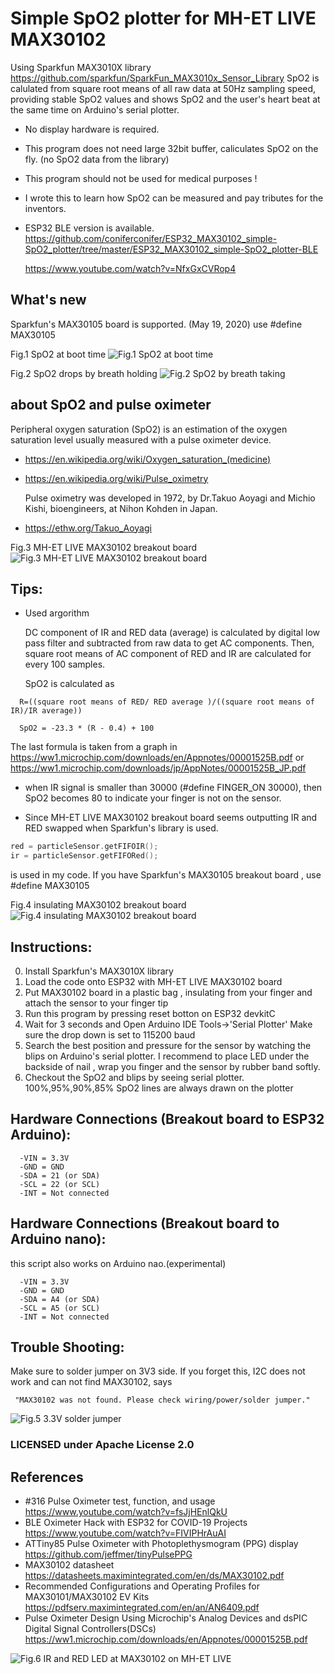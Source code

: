 
# Simple SpO2 plotter for MH-ET LIVE MAX30102
Using Sparkfun MAX3010X library
  https://github.com/sparkfun/SparkFun_MAX3010x_Sensor_Library
SpO2 is calulated from square root means of all raw data at 50Hz sampling speed, providing stable SpO2 values and
shows SpO2 and the user's heart beat at the same time on Arduino's serial plotter.
- No display hardware is required.
- This program does not need large 32bit buffer, caliculates SpO2 on the fly. (no SpO2 data from the library)
- This program should not be used for medical purposes !
- I wrote this to learn how SpO2 can be measured and pay tributes for the inventors.
- ESP32 BLE version is available. 
  https://github.com/coniferconifer/ESP32_MAX30102_simple-SpO2_plotter/tree/master/ESP32_MAX30102_simple-SpO2_plotter-BLE

  https://www.youtube.com/watch?v=NfxGxCVRop4

## What's new
 Sparkfun's MAX30105 board is supported. (May 19, 2020)
 use #define MAX30105
   
Fig.1 SpO2 at boot time
![Fig.1 SpO2 at boot time](fingerOffOn.png)

Fig.2 SpO2 drops by breath holding
![Fig.2 SpO2 by breath taking](stopBreath.png)

## about SpO2 and pulse oximeter
  Peripheral oxygen saturation (SpO2) is an estimation of the oxygen saturation level usually measured with a pulse oximeter device.
- https://en.wikipedia.org/wiki/Oxygen_saturation_(medicine)
- https://en.wikipedia.org/wiki/Pulse_oximetry

  Pulse oximetry was developed in 1972, by Dr.Takuo Aoyagi and Michio Kishi, bioengineers, at Nihon Kohden in Japan.

- https://ethw.org/Takuo_Aoyagi

Fig.3 MH-ET LIVE MAX30102 breakout board
![Fig.3 MH-ET LIVE MAX30102 breakout board](MH-ET_LIVE_MAX30102.jpg)

## Tips:
- Used argorithm

  DC component of IR and RED data (average) is calculated by digital low pass filter and subtracted from raw data to get AC components.
  Then, square root means of AC component of RED and IR are calculated for every 100 samples.

  SpO2 is calculated as 
```  
  R=((square root means of RED/ RED average )/((square root means of IR)/IR average)) 
  
  SpO2 = -23.3 * (R - 0.4) + 100
```  
  The last formula is taken from a graph in https://ww1.microchip.com/downloads/en/Appnotes/00001525B.pdf
  or https://ww1.microchip.com/downloads/jp/AppNotes/00001525B_JP.pdf
  
  
  

- when IR signal is smaller than 30000 (#define FINGER_ON 30000), then SpO2 becomes 80 to indicate your finger is not on the sensor.

- Since MH-ET LIVE MAX30102 breakout board seems outputting IR and RED swapped when Sparkfun's library is used.
```C
red = particleSensor.getFIFOIR();
ir = particleSensor.getFIFORed();
```
  is used in my code. If you have Sparkfun's MAX30105 breakout board , use #define MAX30105
  
Fig.4 insulating MAX30102 breakout board  
![Fig.4 insulating MAX30102 breakout board](insulation.jpg)


## Instructions:

  0) Install Sparkfun's MAX3010X library
  1) Load the code onto ESP32 with MH-ET LIVE MAX30102 board
  2) Put MAX30102 board in a plastic bag , insulating from your finger
     and attach the sensor to your finger tip
  3) Run this program by pressing reset botton on ESP32 devkitC
  4) Wait for 3 seconds and Open Arduino IDE Tools->'Serial Plotter'
     Make sure the drop down is set to 115200 baud
  5) Search the best position and pressure for the sensor by watching
     the blips on Arduino's serial plotter.
     I recommend to place LED under the backside of nail , wrap you
     finger and the sensor by rubber band softly.
  6) Checkout the SpO2 and blips by seeing serial plotter.
     100%,95%,90%,85% SpO2 lines are always drawn on the plotter

## Hardware Connections (Breakout board to ESP32 Arduino):
```
  -VIN = 3.3V
  -GND = GND
  -SDA = 21 (or SDA)
  -SCL = 22 (or SCL)
  -INT = Not connected
```  

## Hardware Connections (Breakout board to Arduino nano): 
  this script also works on Arduino nao.(experimental)
```
  -VIN = 3.3V 
  -GND = GND
  -SDA = A4 (or SDA)
  -SCL = A5 (or SCL)
  -INT = Not connected
```
## Trouble Shooting:
  Make sure to solder jumper on 3V3 side. 
  If you forget this, I2C does not work and can not find MAX30102, 
  says
```
 "MAX30102 was not found. Please check wiring/power/solder jumper."
```
  
![Fig.5 3.3V solder jumper](SolderJumper.jpg)

### LICENSED under Apache License 2.0

## References
- #316 Pulse Oximeter test, function, and usage
  https://www.youtube.com/watch?v=fsJjHEnlQkU
- BLE Oximeter Hack with ESP32 for COVID-19 Projects
  https://www.youtube.com/watch?v=FIVIPHrAuAI
- ATTiny85 Pulse Oximeter with Photoplethysmogram (PPG) display
  https://github.com/jeffmer/tinyPulsePPG
- MAX30102 datasheet
  https://datasheets.maximintegrated.com/en/ds/MAX30102.pdf
- Recommended Configurations and Operating Profiles
  for MAX30101/MAX30102 EV Kits
  https://pdfserv.maximintegrated.com/en/an/AN6409.pdf
- Pulse Oximeter Design Using Microchip's Analog Devices and dsPIC Digital Signal Controllers(DSCs)
  https://ww1.microchip.com/downloads/en/Appnotes/00001525B.pdf

![Fig.6 IR and RED LED at MAX30102 on MH-ET LIVE](MAX30102onMH-ET_LIVE.jpg)  
